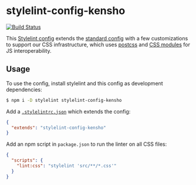 # stylelint-config-kensho

[![Build Status](https://travis-ci.org/kensho/stylelint-config-kensho.svg?branch=master)](https://travis-ci.org/kensho/stylelint-config-kensho)

This [Stylelint config](http://stylelint.io/user-guide/configuration/#extends) extends the [standard config](https://github.com/stylelint/stylelint-config-standard) with a few customizations to support our CSS infrastructure, which uses [postcss](https://github.com/postcss/postcss) and [CSS modules](https://github.com/css-modules/css-modules) for JS interoperability.

## Usage

To use the config, install stylelint and this config as development dependencies:

```sh
$ npm i -D stylelint stylelint-config-kensho
```

Add a [`.stylelintrc.json`](http://stylelint.io/user-guide/configuration/) which extends the config:

```json
{
  "extends": "stylelint-config-kensho"
}
```

Add an npm script in `package.json` to run the linter on all CSS files:

```json
{
  "scripts": {
    "lint:css": "stylelint 'src/**/*.css'"
  }
}
```
